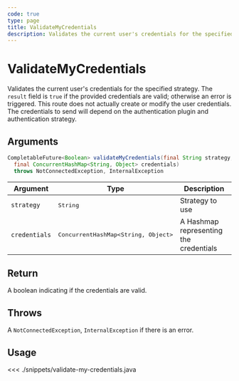 ```yaml
---
code: true
type: page
title: ValidateMyCredentials
description: Validates the current user's credentials for the specified strategy.
---
```


# ValidateMyCredentials

Validates the current user's credentials for the specified strategy. The `result` field is `true` if the provided credentials are valid; otherwise an error is triggered. This route does not actually create or modify the user credentials. The credentials to send will depend on the authentication plugin and authentication strategy.

## Arguments

```java
CompletableFuture<Boolean> validateMyCredentials(final String strategy,
  final ConcurrentHashMap<String, Object> credentials)
  throws NotConnectedException, InternalException
```

| Argument      | Type               | Description                          |
|---------------|--------------------|--------------------------------------|
| `strategy`    | <pre>String</pre>  | Strategy to use                      |
| `credentials` | <pre>ConcurrentHashMap<String, Object></pre> | A Hashmap representing the credentials |

## Return

A boolean indicating if the credentials are valid.

## Throws

A `NotConnectedException`, `InternalException` if there is an error.

## Usage

<<< ./snippets/validate-my-credentials.java
